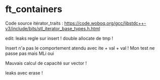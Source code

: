 # ft_containers

Code source itérator_traits : https://code.woboq.org/gcc/libstdc++-v3/include/bits/stl_iterator_base_types.h.html

edit: leaks regle sur insert ! double allocate de tmp !

Insert n'a pas le comportement atendu avec ite + val + val ! Mon test ne passe pas mais MLi oui

Mauvais calcul de capacité sur vector !

leaks avec erase !